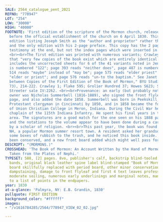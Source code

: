```yaml
---
SALE: 2564_catalogue_pent_2021
REFNO: "778947"
LOT: "254"
LOW: "30000"
HIGH: "40000"
FOOTNOTE: 'First edition of the scripture of the Mormon church, released just days
  before the official establishment of the church on 6 April 1830. This was the only
  edition listing Joseph Smith as the "author and proprietor" rather than as the translator,
  and the only edition with his 2-page preface. This copy has the 2 pages of witness
  testimony at the end, but not the index pages which were inserted in later copies.
  <br><br>The first edition was printed with numerous variants; Crawley concludes
  that "very few copies of the book exist which are entirely identical." This copy
  includes the uncorrected sheets for 6 of the 41 variants noted in Jenson: page 212
  is numbered "122"; page 393 reads "neither does", page 487 is numbered "48"; page
  514 reads "maybe" instead of "may be"; page 575 reads "elder priest" instead of
  "elder or priest"; and page 576 reads "un-to the baptism." See Janet Jenson, "Variations
  between Copies of the First Edition of the Book of Mormon," BYU Studies 13 (Winter
  73), 214-222. Crawley 1; Flake 595; Grolier Hundred 37; Howes S623; Sabin 83038;
  Streeter sale IV:2262. <br><br>Provenance: an early (but probably not original)
  owner was Nicholas Summerbell (1816-1889), who signed the front flyleaf and title
  page, and also added the date 1858. Summerbell was born in Peekskill, NY, was a
  Protestant clergyman in Cincinnati by 1850, and in 1858 became the founding president
  of Union Christian College in Meron, Indiana. During the Civil War he served as
  chaplain of the 115th Indiana Infantry. He spent his final years in the Cincinnati
  area. The signatures are a good match for the one seen on his 1888 passport application,
  and the notations to the volume appear to have been done during a careful reading
  by a scholar of religion. <br><br>This past year, the book was found in Wolfeboro,
  NH, a popular Mormon summer resort town. A resident asked her grandson to remove
  some boxes of rubbish to the trash, and he noticed this book inside. It has since
  been conserved, and a new front board added which might well pass for the original.'
DESCRIPT: "(MORMONS.)"
CROSSHEAD: 'The Book of Mormon: An Account Written by the Hand of Mormon, upon Plates
  Taken from the Plates of Nephi.'
TYPESET: 588, [2] pages. 8vo, publisher's calf, backstrip blind-tooled in seven double
  bands, original black leather spine label blind-stamped "Book of Mormon," front
  board skillfully replaced with period board, other minor conservation to binding;
  dampstaining, damage to front flyleaf and first 4 text leaves professionally stabilized,
  moderate soiling, numerous early underlinings and marginal notes, many of them keyed
  to a list of points in the endpapers.
year: 1830
at-a-glance: 'Palmyra, NY: E.B. Grandin, 1830'
pullquote: FIRST EDITION
background_color: "#ffffff"
images:
- "/v1616784285/2564/778947_VIEW_02_02.jpg"

---
```

